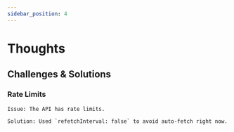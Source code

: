 ```yaml
---
sidebar_position: 4
---
```

# Thoughts
## **Challenges & Solutions**
### Rate Limits ### 
  
    Issue: The API has rate limits.  
        
    Solution: Used `refetchInterval: false` to avoid auto-fetch right now.